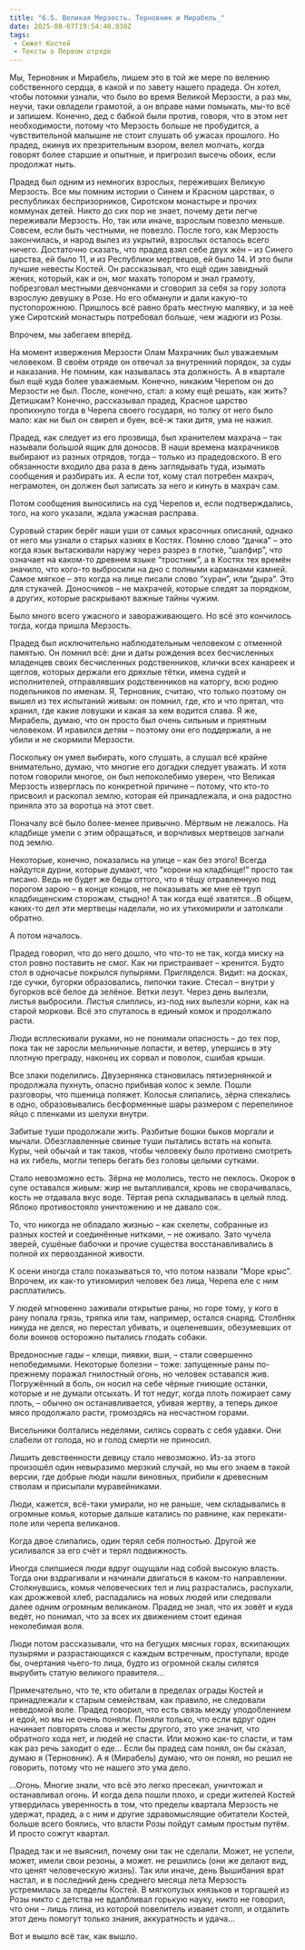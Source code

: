```yaml
---
title: "6.5. Великая Мерзость. Терновник и Мирабель_"
date: 2025-08-07T19:54:40.938Z
tags:
 - Сюжет Костей
 - Тексты о Первом отряде
---
```


Мы, Терновник и Мирабель, пишем это в той же мере по велению
собственного сердца, в какой и по завету нашего прадеда. Он хотел, чтобы
потомки узнали, что было во время Великой Мерзости, а раз мы, неучи,
таки овладели грамотой, а он вправе нами помыкать, мы-то всё и запишем.
Конечно, дед с бабкой были против, говоря, что в этом нет необходимости,
потому что Мерзость больше не пробудится, а чувствительной малышне не
стоит слушать об ужасах прошлого. Но прадед, окинув их презрительным
взором, велел молчать, когда говорят более старшие и опытные, и
пригрозил высечь обоих, если продолжат ныть.

Прадед был одним из немногих взрослых, переживших Великую Мерзость. Все
мы помним истории о Синем и Красном царствах, о республиках
беспризорников, Сиротском монастыре и прочих коммунах детей. Никто до
сих пор не знает, почему дети легче переживали Мерзость. Но, так или
иначе, взрослым повезло меньше. Совсем, если быть честными, не повезло.
После того, как Мерзость закончилась, и народ вылез из укрытий, взрослых
осталось всего ничего. Достаточно сказать, что прадед взял себе двух жён
– из Синего царства, ей было 11, и из Республики мертвецов, ей было 14.
И это были лучшие невесты Костей. Он рассказывал, что ещё один завидный
жених, который, как и он, мог махать топором и знал грамоту, побрезговал
местными девчонками и сговорил за себя за гору золота взрослую девушку в
Розе. Но его обманули и дали какую-то пустопорожнюю. Пришлось всё равно
брать местную малявку, и за неё уже Сиротский монастырь потребовал
больше, чем жадюги из Розы.

Впрочем, мы забегаем вперёд.

На момент извержения Мерзости Олам Махрачник был уважаемым человеком. В
своём отряде он отвечал за внутренний порядок, за суды и наказания. Не
помним, как называлась эта должность. А в квартале был ещё куда более
уважаемым. Конечно, никаким Черепом он до Мерзости не был. После,
конечно, стал: а кому ещё решать, как жить? Детишкам? Конечно,
рассказывал прадед, Красное царство пропихнуло тогда в Черепа своего
государя, но толку от него было мало: как ни был он свиреп и буен, всё-ж
таки дитя, ума не нажил.

Прадед, как следует из его прозвища, был хранителем махрача – так
называли большой ящик для доносов. В наши времена махрачников выбирают
из разных отрядов, тогда – только из прадедовского. В его обязанности
входило два раза в день заглядывать туда, изымать сообщения и разбирать
их. А если тот, кому стал потребен махрач, неграмотен, он должен был
записать за него и кинуть в махрач сам.

Потом сообщения выносились на суд Черепов и, если подтверждались, того,
на кого указали, ждала ужасная расправа.

Суровый старик берёг наши уши от самых красочных описаний, однако от
него мы узнали о старых казнях в Костях. Помню слово “дачка” – это когда
язык вытаскивали наружу через разрез в глотке, “шалфир”, что означает на
каком-то древнем языке “тростник”, а в Костях тех времён значило, что
кого-то выбросили на дно с полными карманами камней. Самое мягкое – это
когда на лице писали слово “хуран”, или “дыра”. Это для стукачей.
Доносчиков – не махрачей, которые следят за порядком, а других, которые
раскрывают важные тайны чужим.

Было много всего ужасного и завораживающего. Но всё это кончилось тогда,
когда пришла Мерзость.

Прадед был исключительно наблюдательным человеком с отменной памятью. Он
помнил всё: дни и даты рождения всех бесчисленных младенцев своих
бесчисленных родственников, клички всех канареек и щеглов, которых
держали его дряхлые тётки, имена судей и исполнителей, отправлявших
родственников на каторгу, всю родню подельников по именам. Я, Терновник,
считаю, что только поэтому он вышел из тех испытаний живым: он помнил,
где, кто и что прятал, что хранил, где какие ловушки и какая за кем
водится слава. Я же, Мирабель, думаю, что он просто был очень сильным и
приятным человеком. И нравился детям – поэтому они его поддержали, а не
убили и не скормили Мерзости.

Поскольку он умел выбирать, кого слушать, а слушал всё крайне
внимательно, думаю, что многие его догадки следует уважать. И хотя потом
говорили многое, он был непоколебимо уверен, что Великая Мерзость
изверглась по конкретной причине – потому, что кто-то присвоил и
раскопал землю, которая ей принадлежала, и она радостно приняла это за
воротца на этот свет.

Поначалу всё было более-менее привычно. Мёртвым не лежалось. На кладбище
умели с этим обращаться, и ворчливых мертвецов загнали под землю.

Некоторые, конечно, показались на улице – как без этого! Всегда найдутся
дурни, которые думают, что “хорони на кладбище!” просто так писано. Ведь
не будет же беды оттого, что я тёщу отравленную под порогом зарою – в
конце концов, не показывать же мне её труп кладбищенским сторожам,
стыдно! А так когда ещё хватятся…В общем, каких-то дел эти мертвецы
наделали, но их утихомирили и затолкали обратно.

А потом началось.

Прадед говорил, что до него дошло, что что-то не так, когда миску на
стол ровно поставить не смог. Как ни пристраивает – кренится. Будто стол
в одночасье покрылся пупырями. Пригляделся. Видит: на досках, где сучки,
бугорки образовались, пипочки такие. Стесал – внутри у бугорков всё
белое да зелёное. Ветки лезут. Через день вылезли, листья выбросили.
Листья слиплись, из-под них вылезли корни, как на старой моркови. Всё
это спуталось в единый комок и продолжало расти.

Люди всплескивали руками, но не понимали опасность – до тех пор, пока
так не заросли мельничные лопасти, и ветер, упершись в эту плотную
преграду, наконец их сорвал и поволок, сшибая крыши.

Все злаки поделились. Двузернянка становилась пятизернянкой и продолжала
пухнуть, опасно прибивая колос к земле. Пошли разговоры, что пшеница
поляжет. Колосья слипались, зёрна спекались в одно, образовывались
бесформенные шары размером с перепелиное яйцо с пленками из шелухи
внутри.

Забитые туши продолжали жить. Разбитые бошки быков моргали и мычали.
Обезглавленные свиные туши пытались встать на копыта. Куры, чей обычай и
так таков, чтобы человеку было противно смотреть на их гибель, могли
теперь бегать без головы целыми сутками.

Стало невозможно есть. Зёрна не мололись, тесто не пеклось. Окорок в
супе оставался живым: жир не вытапливался, кровь не сворачивалась, кость
не отдавала вкус воде. Тёртая репа складывалась в целый плод. Яблоко
противостояло уничтожению и не давало сок.

То, что никогда не обладало жизнью – как скелеты, собранные из разных
костей и соединённые нитками, – не оживало. Зато чучела зверей, сушёные
бабочки и прочие существа восстанавливались в полной их первозданной
живости.

К осени иногда стало показываться то, что потом назвали “Море крыс”.
Впрочем, их как-то утихомирил человек без лица, Черепа еле с ним
расплатились.

У людей мгновенно заживали открытые раны, но горе тому, у кого в рану
попала грязь, тряпка или там, например, остался снаряд. Столбняк никуда
не делся, но перестал убивать, и оцепеневших, обезумевших от боли воинов
осторожно пытались глодать собаки.

Вредоносные гады – клещи, пиявки, вши, – стали совершенно непобедимыми.
Некоторые болезни – тоже: запущенные раны по-прежнему поражал гнилостный
огонь, но человек оставался жив. Погружённый в боль, он носил на себе
чёрные гниющие останки, которые и не думали отсыхать. И тот недуг, когда
плоть пожирает саму плоть, – обычно он останавливается, убивая жертву, а
теперь дикое мясо продолжало расти, громоздясь на несчастном горами.

Висельники болтались неделями, силясь сорвать с себя удавки. Они слабели
от голода, но и голод смерти не приносил.

Лишить девственности девицу стало невозможно. Из-за этого произошёл один
невыразимо мерзкий случай, но мы его знаем в такой версии, где добрые
люди нашли виновных, прибили к древесным стволам и присыпали
муравейниками.

Люди, кажется, всё-таки умирали, но не раньше, чем складывались в
огромные комья, которые дальше катались по равнине, как перекати-поле
или черепа великанов.

Когда двое слипались, один терял себя полностью. Другой же усиливался за
его счёт и терял подвижность.

Иногда слипшиеся люди вдруг ощущали над собой высокую власть. Тогда они
вздрагивали и начинали двигаться в каком-то направлении. Столкнувшись,
комья человеческих тел и лиц разрастались, распухали, как дрожжевой
хлеб, распадались на новых людей или следовали далее одним огромным
великаном. Прадед не знал, что их зовёт и куда ведёт, но понимал, что за
всех их движением стоит единая неколебимая воля.

Люди потом рассказывали, что на бегущих мясных горах, вскипающих
пузырями и разрастающихся с каждым встречным, проступали, вроде бы,
очертания чьего-то лица, будто из огромной скалы силятся вырубить статую
великого правителя…

Примечательно, что те, кто обитали в пределах ограды Костей и
принадлежали к старым семействам, как правило, не следовали неведомой
воле. Прадед говорил, что есть связь между уподоблением и едой, но мы не
очень поняли. Поняли только, что если вдруг один начинает повторять
слова и жесты другого, это уже значит, что обратного хода нет, и людей
не спасти. Или можно как-то спасти, и там как раз речь заходит о еде…
Если бы прадед сам понял, он бы сказал, думаю я (Терновник). А я
(Мирабель) думаю, что он понял, но решил не говорить, потому что не
нашего это ума дело.

…Огонь. Многие знали, что всё это легко пресекал, уничтожал и
останавливал огонь. И когда дела пошли плохо, и среди жителей Костей
утвердилась уверенность в том, что пределы квартала Мерзость не удержат,
прадед, а с ним и другие здравомыслящие обитатели Костей, больше всего
боялись, что власти Розы пойдут самым простым путём. И просто сожгут
квартал.

Прадед так и не выяснил, почему они так не сделали. Может, не успели,
может, имели свои резоны, а может. не решились (они же делают вид, что
ценят человеческую жизнь). Так или иначе, день Вышибания врат настал, и
в последний день среднего месяца лета Мерзость устремилась за пределы
Костей. В мягкопузых князьков и торгашей из Розы никто с детства не
вдалбливал горькую науку, никто не говорил, что они – лишь глина, из
которой повелитель изваяет столп, и отдалить этот день помогут только
знания, аккуратность и удача…

Вот и вышло всё так, как вышло.
